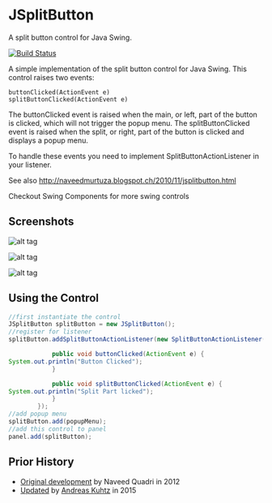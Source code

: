 # JSplitButton
A split button control for Java Swing.

[![Build Status](https://travis-ci.org/rhwood/jsplitbutton.svg?branch=master)](https://travis-ci.org/rhwood/jsplitbutton)

A simple implementation of the split button control for Java Swing. This control raises two events:

    buttonClicked(ActionEvent e)
    splitButtonClicked(ActionEvent e)

The buttonClicked event is raised when the main, or left, part of the button is clicked, which will not trigger the popup menu.
The splitButtonClicked event is raised when the split, or right, part of the button is clicked and displays a popup menu.

To handle these events you need to implement SplitButtonActionListener in your listener.

See also http://naveedmurtuza.blogspot.ch/2010/11/jsplitbutton.html

Checkout Swing Components for more swing controls

## Screenshots

![alt tag](https://raw.github.com/rhwood/jsplitbutton/master/wiki/images/JSplitButton-GTK.png)

![alt tag](https://raw.github.com/rhwood/jsplitbutton/master/wiki/images/JSplitButton-Nimbus.png)

![alt tag](https://raw.github.com/rhwood/jsplitbutton/master/wiki/images/JSplitButton-Metal.png)

## Using the Control

```java
//first instantiate the control
JSplitButton splitButton = new JSplitButton();
//register for listener
splitButton.addSplitButtonActionListener(new SplitButtonActionListener() {

            public void buttonClicked(ActionEvent e) {
System.out.println("Button Clicked");
            }

            public void splitButtonClicked(ActionEvent e) {
System.out.println("Split Part licked");
            }
        });
//add popup menu
splitButton.add(popupMenu);
//add this control to panel
panel.add(splitButton);
```

## Prior History

* [Original development](http://code.google.com/p/jsplitbutton) by Naveed Quadri in 2012
* [Updated](https://github.com/akuhtz/jsplitbutton) by [Andreas Kuhtz](https://github.com/akuhtz) in 2015
